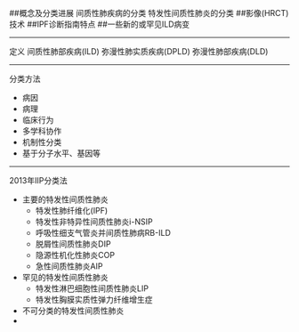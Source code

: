 ##概念及分类进展
    间质性肺疾病的分类
    特发性间质性肺炎的分类
##影像(HRCT)技术
##IPF诊断指南特点
##一些新的或罕见ILD病变

***

定义
间质性肺部疾病(ILD)
弥漫性肺实质疾病(DPLD)
弥漫性肺部疾病(DLD)

***
分类方法
- 病因
- 病理
- 临床行为
- 多学科协作
- 机制性分类
- 基于分子水平、基因等

***
2013年IIP分类法
- 主要的特发性间质性肺炎
    - 特发性肺纤维化(IPF)
    - 特发性非特异性间质性肺炎i-NSIP
    - 呼吸性细支气管炎并间质性肺病RB-ILD
    - 脱屑性间质性肺炎DIP
    - 隐源性机化性肺炎COP
    - 急性间质性肺炎AIP
- 罕见的特发性间质性肺炎
    - 特发性淋巴细胞性间质性肺炎LIP
    - 特发性胸膜实质性弹力纤维增生症
- 不可分类的特发性间质性肺炎
- 